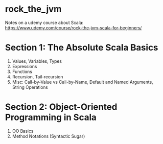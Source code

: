 # rock_the_jvm
Notes on a udemy course about Scala:
https://www.udemy.com/course/rock-the-jvm-scala-for-beginners/

# Section 1: The Absolute Scala Basics
1. Values, Variables, Types
2. Expressions
3. Functions
4. Recursion, Tail-recursion
5. Misc: Call-by-Value vs Call-by-Name, Default and Named Arguments, String Operations

# Section 2: Object-Oriented Programming in Scala
1. OO Basics
2. Method Notations (Syntactic Sugar)
